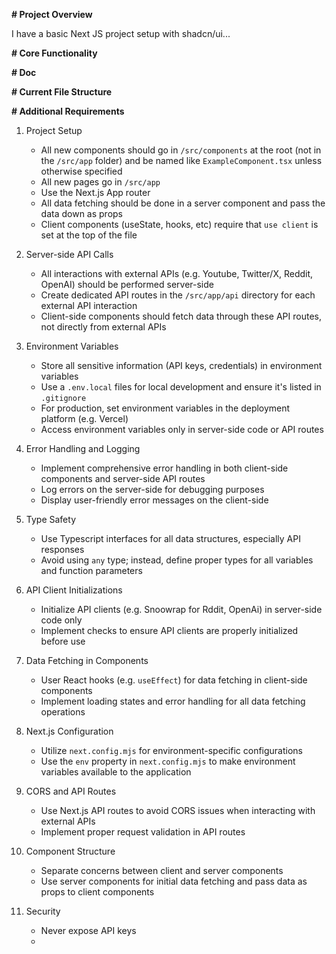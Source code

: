 **# Project Overview**

I have a basic Next JS project setup with shadcn/ui...

**# Core Functionality**


**# Doc**


**# Current File Structure**


**# Additional Requirements**
1. Project Setup
	- All new components should go in `/src/components` at the root (not in the `/src/app` folder) and be named like `ExampleComponent.tsx` unless otherwise specified
	- All new pages go in `/src/app`
	- Use the Next.js App router
	- All data fetching should be done in a server component and pass the data down as props
	- Client components (useState, hooks, etc) require that `use client` is set at the top of the file

2. Server-side API Calls
	- All interactions with external APIs (e.g. Youtube, Twitter/X, Reddit, OpenAI) should be performed server-side
	- Create dedicated API routes in the `/src/app/api` directory for each external API interaction
	- Client-side components should fetch data through these API routes, not directly from external APIs

3. Environment Variables
	- Store all sensitive information (API keys, credentials) in environment variables
	- Use a `.env.local` files for local development and ensure it's listed in `.gitignore`
	- For production, set environment variables in the deployment platform (e.g. Vercel)
	- Access environment variables only in server-side code or API routes

4. Error Handling and Logging
	- Implement comprehensive error handling in both client-side components and server-side API routes
	- Log errors on the server-side for debugging purposes
	- Display user-friendly error messages on the client-side

5. Type Safety
	- Use Typescript interfaces for all data structures, especially API responses
	- Avoid using `any` type; instead, define proper types for all variables and function parameters

6. API Client Initializations
	- Initialize API clients (e.g. Snoowrap for Rddit, OpenAi) in server-side code only
	- Implement checks to ensure API clients are properly initialized before use

7. Data Fetching in Components
	- User React hooks (e.g. `useEffect`) for data fetching in client-side components
	- Implement loading states and error handling for all data fetching operations

8. Next.js Configuration
	- Utilize `next.config.mjs` for environment-specific configurations
	- Use the `env` property in `next.config.mjs` to make environment variables available to the application

9. CORS and API Routes
	- Use Next.js API routes to avoid CORS issues when interacting with external APIs
	- Implement proper request validation in API routes

10. Component Structure
	- Separate concerns between client and server components
	- Use server components for initial data fetching and pass data as props to client components

11. Security
	- Never expose API keys
	- 